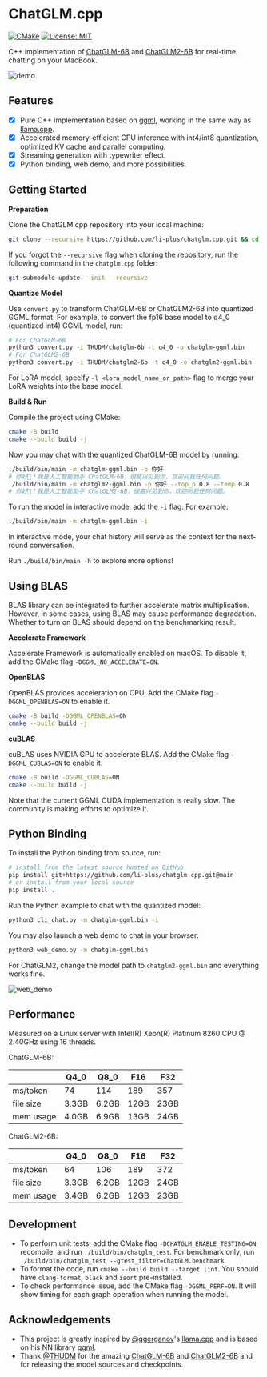 # ChatGLM.cpp

[![CMake](https://github.com/li-plus/chatglm.cpp/actions/workflows/cmake.yml/badge.svg)](https://github.com/li-plus/chatglm.cpp/actions/workflows/cmake.yml)
[![License: MIT](https://img.shields.io/badge/license-MIT-blue)](LICENSE)

C++ implementation of [ChatGLM-6B](https://github.com/THUDM/ChatGLM-6B) and [ChatGLM2-6B](https://github.com/THUDM/ChatGLM2-6B) for real-time chatting on your MacBook.

![demo](docs/demo.gif)

## Features

* [x] Pure C++ implementation based on [ggml](https://github.com/ggerganov/ggml), working in the same way as [llama.cpp](https://github.com/ggerganov/llama.cpp).
* [x] Accelerated memory-efficient CPU inference with int4/int8 quantization, optimized KV cache and parallel computing.
* [x] Streaming generation with typewriter effect.
* [x] Python binding, web demo, and more possibilities.

## Getting Started

**Preparation**

Clone the ChatGLM.cpp repository into your local machine:
```sh
git clone --recursive https://github.com/li-plus/chatglm.cpp.git && cd chatglm.cpp
```

If you forgot the `--recursive` flag when cloning the repository, run the following command in the `chatglm.cpp` folder:
```sh
git submodule update --init --recursive
```

**Quantize Model**

Use `convert.py` to transform ChatGLM-6B or ChatGLM2-6B into quantized GGML format. For example, to convert the fp16 base model to q4_0 (quantized int4) GGML model, run:
```sh
# For ChatGLM-6B
python3 convert.py -i THUDM/chatglm-6b -t q4_0 -o chatglm-ggml.bin
# For ChatGLM2-6B
python3 convert.py -i THUDM/chatglm2-6b -t q4_0 -o chatglm2-ggml.bin
```

For LoRA model, specify `-l <lora_model_name_or_path>` flag to merge your LoRA weights into the base model.

**Build & Run**

Compile the project using CMake:
```sh
cmake -B build
cmake --build build -j
```

Now you may chat with the quantized ChatGLM-6B model by running:
```sh
./build/bin/main -m chatglm-ggml.bin -p 你好                            # ChatGLM-6B
# 你好👋！我是人工智能助手 ChatGLM-6B，很高兴见到你，欢迎问我任何问题。
./build/bin/main -m chatglm2-ggml.bin -p 你好 --top_p 0.8 --temp 0.8    # ChatGLM2-6B
# 你好👋！我是人工智能助手 ChatGLM2-6B，很高兴见到你，欢迎问我任何问题。
```

To run the model in interactive mode, add the `-i` flag. For example:
```sh
./build/bin/main -m chatglm-ggml.bin -i
```
In interactive mode, your chat history will serve as the context for the next-round conversation.

Run `./build/bin/main -h` to explore more options!

## Using BLAS

BLAS library can be integrated to further accelerate matrix multiplication. However, in some cases, using BLAS may cause performance degradation. Whether to turn on BLAS should depend on the benchmarking result.

**Accelerate Framework**

Accelerate Framework is automatically enabled on macOS. To disable it, add the CMake flag `-DGGML_NO_ACCELERATE=ON`.

**OpenBLAS**

OpenBLAS provides acceleration on CPU. Add the CMake flag `-DGGML_OPENBLAS=ON` to enable it.
```sh
cmake -B build -DGGML_OPENBLAS=ON
cmake --build build -j
```

**cuBLAS**

cuBLAS uses NVIDIA GPU to accelerate BLAS. Add the CMake flag `-DGGML_CUBLAS=ON` to enable it.
```sh
cmake -B build -DGGML_CUBLAS=ON
cmake --build build -j
```

Note that the current GGML CUDA implementation is really slow. The community is making efforts to optimize it.

## Python Binding

To install the Python binding from source, run:
```sh
# install from the latest source hosted on GitHub
pip install git+https://github.com/li-plus/chatglm.cpp.git@main
# or install from your local source
pip install .
```

Run the Python example to chat with the quantized model:
```sh
python3 cli_chat.py -m chatglm-ggml.bin -i
```

You may also launch a web demo to chat in your browser:
```sh
python3 web_demo.py -m chatglm-ggml.bin
```

For ChatGLM2, change the model path to `chatglm2-ggml.bin` and everything works fine.

![web_demo](docs/web_demo.jpg)

## Performance

Measured on a Linux server with Intel(R) Xeon(R) Platinum 8260 CPU @ 2.40GHz using 16 threads.

ChatGLM-6B:

|           | Q4_0  | Q8_0  | F16  | F32  |
|-----------|-------|-------|------|------|
| ms/token  | 74    | 114   | 189  | 357  |
| file size | 3.3GB | 6.2GB | 12GB | 23GB |
| mem usage | 4.0GB | 6.9GB | 13GB | 24GB |

ChatGLM2-6B:

|           | Q4_0  | Q8_0  | F16  | F32  |
|-----------|-------|-------|------|------|
| ms/token  | 64    | 106   | 189  | 372  |
| file size | 3.3GB | 6.2GB | 12GB | 24GB |
| mem usage | 3.4GB | 6.2GB | 12GB | 23GB |

## Development

* To perform unit tests, add the CMake flag `-DCHATGLM_ENABLE_TESTING=ON`, recompile, and run `./build/bin/chatglm_test`. For benchmark only, run `./build/bin/chatglm_test --gtest_filter=ChatGLM.benchmark`.
* To format the code, run `cmake --build build --target lint`. You should have `clang-format`, `black` and `isort` pre-installed.
* To check performance issue, add the CMake flag `-DGGML_PERF=ON`. It will show timing for each graph operation when running the model.

## Acknowledgements

* This project is greatly inspired by [@ggerganov](https://github.com/ggerganov)'s [llama.cpp](https://github.com/ggerganov/llama.cpp) and is based on his NN library [ggml](https://github.com/ggerganov/ggml).
* Thank [@THUDM](https://github.com/THUDM) for the amazing [ChatGLM-6B](https://github.com/THUDM/ChatGLM-6B) and [ChatGLM2-6B](https://github.com/THUDM/ChatGLM2-6B) and for releasing the model sources and checkpoints.
